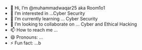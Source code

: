 - 👋 Hi, I’m @muhammadwaqar25 aka Room1o1
- 👀 I’m interested in ...Cyber Security
- 🌱 I’m currently learning ... Cyber Security 
- 💞️ I’m looking to collaborate on ... Cyber and Ethical Hacking
- 📫 How to reach me ... 
- 😄 Pronouns: ...
- ⚡ Fun fact: ...b

<!---
muhammadwaqar25/muhammadwaqar25 is a ✨ special ✨ repository because its `README.md` (this file) appears on your GitHub profile.
You can click the Preview link to take a look at your changes.
--->
